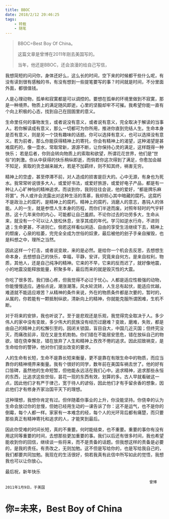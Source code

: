 ```yaml
---
title: BBOC
date: 2018/2/12 20:46:25
tags: 
	- 转载
	- 随笔
---
```


> BBOC=Best Boy Of China。
>
> 这篇文章是曾博在2011年刚去美国写的。
>
> 当年，他还是BBOC，还会浪漫的给自己写信，

<!--more-->

我想简短的问问你，身体还好么，这么长的时间，空下来的时候都干些什么呢，有没有读到很有感触的书，有没有想到一些提笔要写的事？时间就是时间，不分里面外面，都很值钱。

人是心理动物，孤单和寂寞都是可以调控的。要想在孤单的环境里做到不寂寞，那是一种境界。物质上的满足随风即逝，心里的坚毅却牢不可摧。我希望你能一直有个向上积极的心态，找到自己在囹圄里的意义。

生命里任何的事物发生，或者说没有意义，或者说有意义，完全取决于解读的当事人。若你解读成有意义，那么一切都可为你所用，推进你直到完结人生。生命本身是否有意义，则是另一个饶有趣味的话题。你可以选择有意义，也可以选择没有意义。若为前者，那么你能获得精神上的寄托，你会有精神上的渴望，这种渴望是甚难腐朽的，像一壶水，常取常新，源源不断，让你保持心灵的满足，这样既得一种快乐； 若是后者，你则会转向物质上的索取和欲望，所谓花花世界，他们是“世俗”的刺激。你从中获得的快乐稍纵即逝，而倘若你这次得到了满足，你愈加会越不知足，索取的贪念越来越大，若是不加羁绊，则不知其终，祸害无穷。

精神上的空虚，甚至停滞不前，对人造成的损害是巨大的。心中无源，有身也为死水。我常常听说很多大人，或爱好书法，或爱好旅游，或爱好电子产品，都是有一种让人心旷神怡的精神追求。而谈到你，我则往往会说，他的爱好，“都是牌乐麻将罢”。外人或许会流露出对这种生活的羡慕，我却担心其中暗藏的腐朽。这腐朽不是政治上的腐朽，是精神上的腐朽。精神上的腐朽，消磨人的意志，愚钝人的体能。人的一生，就是参悟人生本身的历程，而你们半途而废。对照年轻时的气宇轩昂，这十几年来你的内心，可能都让自己羞颜。不论你过去的功劳多大，生命从来，就没有一个可以让人放松休息，坐享其成的年代。学习如逆水行舟，不进则退；生命更甚，不进则亡。倘若这样看似闲适、自由的享受生活继续下去，精神上的颓废，心泉的枯萎，完完全全成为世俗的奴隶，最后被他的刽子手亲自摧毁，也是料想之中，理所之当然。

因此这样一个打击，或者说变故，来的是必然。是给你一个机会去反思，去想想生命本身，去想想自己的快乐，幸福，平静，安详，究竟来自何方。是来自权利，物质，其他人，还是自己纯净的精神。它来的不早，它来的反而迟了，就好像地震，小的地震没能释放能量，积聚多年，最后而来的就是毁灭性的大震。

你吃了很多苦。我们很心疼，但我觉得不必过于忧心。人都是适应性极强的动物，你能慢慢适应。通俗点说，潮涨潮落，风水轮流转，人生总有起伏，能适应优越，难道就不能适应艰苦？从精神的条件来说，外在的物质条件都是次要的，暂时的，从属的，你若能有一颗抵制纵欲，清新向上的精神，你就能克服所谓困难，生机不断。

对于将来的安排，我也听说了。至于是悲观还是乐观，我觉得完全取决于人。多少伟人的家中没有变故，多少伟大的民族没有经历过磨难？变故，磨难，失败，都是由自己的精神上的松懈引至的。因闭关锁国，盲目自大，中国几近灭国；但终究没灭，而痛改前非，现在又是生机勃勃。你们错在不能居安思危，错在放纵自己的物欲，错在侥幸懈怠，错在放弃了人生和精神上孜孜不倦的追求。因此招致祸变，是生命给你的警钟，他对你们提出改变的要求。

人的生命有长短，生命不是靠长短来衡量，更不是靠在有限生命中的物质，而应当靠你的精神境界来衡量。我有个很好的同学，数年前在美国车祸去世了。他的好有口皆碑，虽然他的生命短暂，但他能永远活在我们心中。追求精神，追求那些永恒的东西，比追求这些世俗，昙花一现的东西有效，划算的多。古人早就看破这一点，因此他们才有严于律己，宽于待人的谚俗，因此他们才有手留余香的想象，因此他们才有修身齐家治国平天下的理想。

这种理想，我想你肯定有过。但伴随着你事业的上升，你没能坚持。你侥幸的认为生命会放过你的怠慢，但她已经用生动的一课告诉了你：这不是运气，也不是你的倒霉，每个人都一样。家家有一本难念的经，每个人的光环背后都有痛楚，而只要那些真正有精神寄托和追求的人，才能笑到最后。

因此你受难的时间长短，真的不重要。何时能结束，也不重要。重要的事你有没有用这同等重要的时间，去想那些更加重要的事。我们以后还有很多时间，我也希望能收到你的回信，继续谈一些将来，而不是责备的话题。但我想这样的责备是必要的，是我的责任。有责改之，无则加勉。这不但是写给你的，也是写给我自己的，我们都要共同加勉。我现在的生活很好，倘若我真有此信中所写如此的觉悟，我想我也可以让你放心。

最后祝，新年快乐
```
																曾博 2011年1月9日，于美国
```


# 你=未来，Best Boy of China
